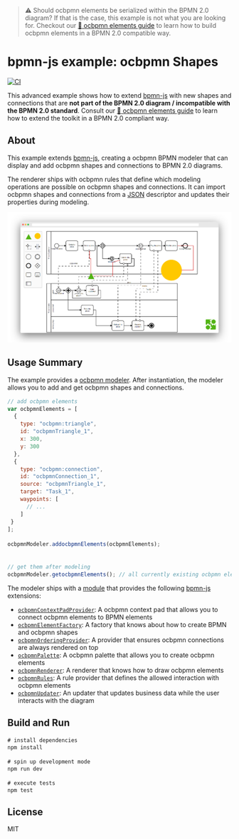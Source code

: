 > :warning: Should ocbpmn elements be serialized within the BPMN 2.0 diagram? If that is the case, this example is not what you are looking for. Checkout our [:notebook: ocbpmn elements guide](https://github.com/bpmn-io/bpmn-js-examples/tree/master/ocbpmn-elements) to learn how to build ocbpmn elements in a BPMN 2.0 compatible way.


# bpmn-js example: ocbpmn Shapes

[![CI](https://github.com/bpmn-io/bpmn-js-example-ocbpmn-shapes/actions/workflows/CI.yml/badge.svg)](https://github.com/bpmn-io/bpmn-js-example-ocbpmn-shapes/actions/workflows/CI.yml)

This advanced example shows how to extend [bpmn-js](https://github.com/bpmn-io/bpmn-js) with new shapes and connections that are __not part of the BPMN 2.0 diagram / incompatible with the BPMN 2.0 standard__. Consult our [:notebook: ocbpmn elements guide](https://github.com/bpmn-io/bpmn-js-examples/tree/master/ocbpmn-elements) to learn how to extend the toolkit in a BPMN 2.0 compliant way.

## About

This example extends [bpmn-js](https://github.com/bpmn-io/bpmn-js), creating a ocbpmn BPMN modeler that can display and add ocbpmn shapes and connections to BPMN 2.0 diagrams.

The renderer ships with ocbpmn rules that define which modeling operations are possible on ocbpmn shapes and connections.
It can import ocbpmn shapes and connections from a [JSON](http://json.org/) descriptor and updates their properties during modeling.

![demo application screenshot](docs/screenshot.png "bpmn-js ocbpmn elements example")


## Usage Summary

The example provides a [ocbpmn modeler](app/ocbpmn-modeler/index.js). After instantiation, the modeler allows you to add and get ocbpmn shapes and connections.

```javascript
// add ocbpmn elements
var ocbpmnElements = [
  {
    type: "ocbpmn:triangle",
    id: "ocbpmnTriangle_1",
    x: 300,
    y: 300
  },
  {
    type: "ocbpmn:connection",
    id: "ocbpmnConnection_1",
    source: "ocbpmnTriangle_1",
    target: "Task_1",
    waypoints: [
      // ...
    ]
 }
];

ocbpmnModeler.addocbpmnElements(ocbpmnElements);


// get them after modeling
ocbpmnModeler.getocbpmnElements(); // all currently existing ocbpmn elements
```

The modeler ships with a [module](app/ocbpmn-modeler/ocbpmn/index.js) that provides the following [bpmn-js](https://github.com/bpmn-io/bpmn-js) extensions:

* [`ocbpmnContextPadProvider`](app/ocbpmn-modeler/ocbpmn/ocbpmnContextPadProvider.js): A ocbpmn context pad that allows you to connect ocbpmn elements to BPMN elements
* [`ocbpmnElementFactory`](app/ocbpmn-modeler/ocbpmn/ocbpmnElementFactory.js): A factory that knows about how to create BPMN and ocbpmn shapes
* [`ocbpmnOrderingProvider`](app/ocbpmn-modeler/ocbpmn/ocbpmnOrderingProvider.js): A provider that ensures ocbpmn connections are always rendered on top
* [`ocbpmnPalette`](app/ocbpmn-modeler/ocbpmn/ocbpmnPalette.js): A ocbpmn palette that allows you to create ocbpmn elements
* [`ocbpmnRenderer`](app/ocbpmn-modeler/ocbpmn/ocbpmnRenderer.js): A renderer that knows how to draw ocbpmn elements
* [`ocbpmnRules`](app/ocbpmn-modeler/ocbpmn/ocbpmnRules.js): A rule provider that defines the allowed interaction with ocbpmn elements
* [`ocbpmnUpdater`](app/ocbpmn-modeler/ocbpmn/ocbpmnUpdater.js): An updater that updates business data while the user interacts with the diagram


## Build and Run

```
# install dependencies
npm install

# spin up development mode
npm run dev

# execute tests
npm test
```


## License

MIT
